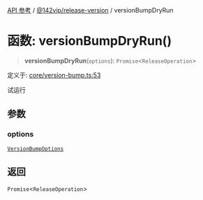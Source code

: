 [API 参考](../wiki/Home) / [@142vip/release-version](../wiki/@142vip.release-version) / versionBumpDryRun

# 函数: versionBumpDryRun()

> **versionBumpDryRun**(`options`): `Promise`\<`ReleaseOperation`\>

定义于: [core/version-bump.ts:53](https://github.com/142vip/core-x/blob/25cf658819688f02293d600e7003b5877a2f9489/packages/release-version/src/core/version-bump.ts#L53)

试运行

## 参数

### options

[`VersionBumpOptions`](../wiki/@142vip.release-version.%E6%8E%A5%E5%8F%A3.VersionBumpOptions)

## 返回

`Promise`\<`ReleaseOperation`\>
